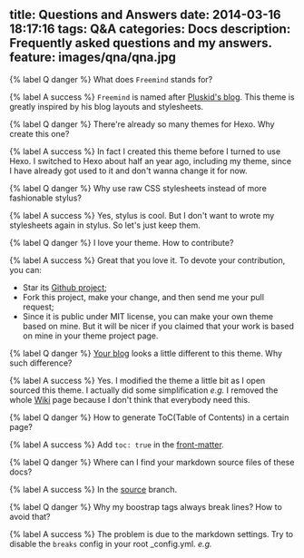 title: Questions and Answers
date: 2014-03-16 18:17:16
tags: Q&A
categories: Docs
description: Frequently asked questions and my answers.
feature: images/qna/qna.jpg
---

{% label Q danger %} What does `Freemind` stands for?

{% label A success %} `Freemind` is named after [Pluskid's blog](http://freemind.pluskid.org/). This theme is greatly inspired by his blog layouts and stylesheets.

{% label Q danger %} There're already so many themes for Hexo. Why create this one?

{% label A success %} In fact I created this theme before I turned to use Hexo. I switched to Hexo about half an year ago, including my theme, since I have already got used to it and don't wanna change it for now.

<!-- more -->

{% label Q danger %} Why use raw CSS stylesheets instead of more fashionable stylus?

{% label A success %} Yes, stylus is cool. But I don't want to wrote my stylesheets again in stylus. So let's just keep them.

{% label Q danger %} I love your theme. How to contribute?

{% label A success %} Great that you love it. To devote your contribution, you can:

* Star its [Github project](https://github.com/wzpan/hexo-theme-freemind);
* Fork this project, make your change, and then send me your pull request;
* Since it is public under MIT license, you can make your own theme based on mine. But it will be nicer if you claimed that your work is based on mine in your theme project page.

{% label Q danger %} [Your blog](http://hahack.com) looks a little different to this theme. Why such difference?

{% label A success %} Yes. I modified the theme a little bit as I open sourced this theme. I actually did some simplification *e.g.* I removed the whole [Wiki](http://hahack.com/wiki) page because I don't think that everybody need this.

{% label Q danger %} How to generate ToC(Table of Contents) in a certain page?

{% label A success %} Add `toc: true` in the [front-matter](https://github.com/wzpan/hexo-theme-freemind#front-matter).

{% label Q danger %} Where can I find your markdown source files of these docs?

{% label A success %} In the [source](https://github.com/wzpan/hexo-theme-freemind/tree/source) branch.

{% label Q danger %} Why my boostrap tags always break lines? How to avoid that?

{% label A success %} The problem is due to the markdown settings. Try to disable the `breaks` config in your root _config.yml. *e.g.*

<script src="https://gist.github.com/wzpan/9967986.js"></script>
